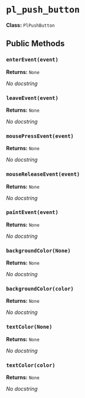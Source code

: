 # `pl_push_button`

**Class:** `PlPushButton`

## Public Methods

### `enterEvent(event)`
**Returns:** `None`

_No docstring_

### `leaveEvent(event)`
**Returns:** `None`

_No docstring_

### `mousePressEvent(event)`
**Returns:** `None`

_No docstring_

### `mouseReleaseEvent(event)`
**Returns:** `None`

_No docstring_

### `paintEvent(event)`
**Returns:** `None`

_No docstring_

### `backgroundColor(None)`
**Returns:** `None`

_No docstring_

### `backgroundColor(color)`
**Returns:** `None`

_No docstring_

### `textColor(None)`
**Returns:** `None`

_No docstring_

### `textColor(color)`
**Returns:** `None`

_No docstring_